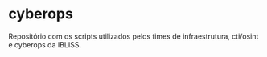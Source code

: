 # cyberops
Repositório com os scripts utilizados pelos times de infraestrutura, cti/osint e cyberops da IBLISS.
